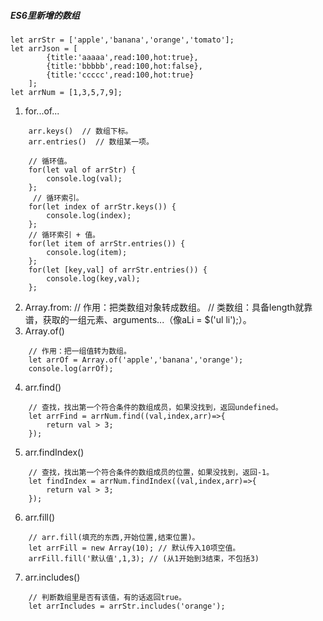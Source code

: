 ##### ES6里新增的数组

``` shell
let arrStr = ['apple','banana','orange','tomato'];
let arrJson = [
        {title:'aaaaa',read:100,hot:true},
        {title:'bbbbb',read:100,hot:false},
        {title:'ccccc',read:100,hot:true}
    ];
let arrNum = [1,3,5,7,9];
```

1. for...of...
``` shell
    arr.keys()  // 数组下标。
    arr.entries()  // 数组某一项。

    // 循环值。
    for(let val of arrStr) {
        console.log(val);
    };
     // 循环索引。
    for(let index of arrStr.keys()) {
        console.log(index);
    };
    // 循环索引 + 值。
    for(let item of arrStr.entries()) {
        console.log(item);
    };
    for(let [key,val] of arrStr.entries()) {
        console.log(key,val);
    };
```
2. Array.from:
// 作用：把类数组对象转成数组。
// 类数组：具备length就靠谱，获取的一组元素、arguments...（像aLi = $('ul li');）。
3. Array.of()
``` shell
    // 作用：把一组值转为数组。
    let arrOf = Array.of('apple','banana','orange');
    console.log(arrOf);
```
4. arr.find()
``` shell
    // 查找，找出第一个符合条件的数组成员，如果没找到，返回undefined。
    let arrFind = arrNum.find((val,index,arr)=>{
        return val > 3; 
    });
```
5. arr.findIndex()
``` shell
    // 查找，找出第一个符合条件的数组成员的位置，如果没找到，返回-1。
    let findIndex = arrNum.findIndex((val,index,arr)=>{
        return val > 3; 
    });
```
6. arr.fill()
``` shell
    // arr.fill(填充的东西,开始位置,结束位置)。
    let arrFill = new Array(10); // 默认传入10项空值。
    arrFill.fill('默认值',1,3); // (从1开始到3结束，不包括3)
```
7. arr.includes()  
``` shell
    // 判断数组里是否有该值，有的话返回true。
    let arrIncludes = arrStr.includes('orange');
```